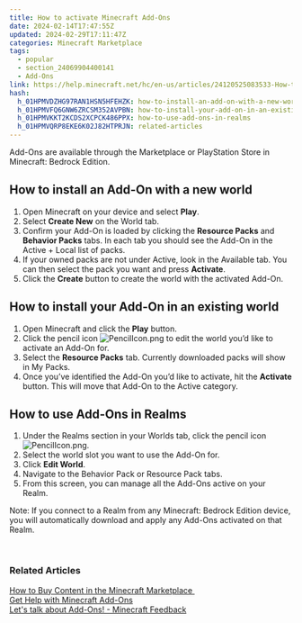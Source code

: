 ```yaml
---
title: How to activate Minecraft Add-Ons
date: 2024-02-14T17:47:55Z
updated: 2024-02-29T17:11:47Z
categories: Minecraft Marketplace
tags:
  - popular
  - section_24069904400141
  - Add-Ons
link: https://help.minecraft.net/hc/en-us/articles/24120525083533-How-to-activate-Minecraft-Add-Ons
hash:
  h_01HPMVDZHG97RAN1HSN5HFEHZK: how-to-install-an-add-on-with-a-new-world
  h_01HPMVFQ6GNW6ZRCSM352AVPBN: how-to-install-your-add-on-in-an-existing-world
  h_01HPMVKKT2KCDS2XCPCK486PPX: how-to-use-add-ons-in-realms
  h_01HPMVQRP8EKE6K02J82HTPRJN: related-articles
---
```


Add-Ons are available through the Marketplace or PlayStation Store in Minecraft: Bedrock Edition.  

## How to install an Add-On with a new world 

1.  Open Minecraft on your device and select **Play**.
2.  Select **Create New** on the World tab.
3.  Confirm your Add-On is loaded by clicking the **Resource Packs** and **Behavior Packs** tabs. In each tab you should see the Add-On in the Active + Local list of packs.
4.  If your owned packs are not under Active, look in the Available tab. You can then select the pack you want and press **Activate**.
5.  Click the **Create** button to create the world with the activated Add-On. 

## How to install your Add-On in an existing world 

1.  Open Minecraft and click the **Play** button.
2.  Click the pencil icon ![PencilIcon.png](https://minecrafthelp.zendesk.com/hc/article_attachments/24129700931085) to edit the world you’d like to activate an Add-On for.
3.  Select the **Resource Packs** tab. Currently downloaded packs will show in My Packs.
4.  Once you’ve identified the Add-On you’d like to activate, hit the **Activate** button. This will move that Add-On to the Active category. 

## How to use Add-Ons in Realms 

1.  Under the Realms section in your Worlds tab, click the pencil icon![PencilIcon.png](https://minecrafthelp.zendesk.com/hc/article_attachments/24129700931085).
2.  Select the world slot you want to use the Add-On for.
3.  Click **Edit World**.
4.  Navigate to the Behavior Pack or Resource Pack tabs.
5.  From this screen, you can manage all the Add-Ons active on your Realm. 

Note: If you connect to a Realm from any Minecraft: Bedrock Edition device, you will automatically download and apply any Add-Ons activated on that Realm.  

 

### Related Articles 

[How to Buy Content in the Minecraft Marketplace ](https://minecrafthelp.zendesk.com/hc/en-us/articles/24069202046349)  
[Get Help with Minecraft Add-Ons](./Get-Help-with-Minecraft-Add-Ons.md)  
[Let's talk about Add-Ons! - Minecraft Feedback](https://feedback.minecraft.net/hc/en-us/community/posts/24051477904781-Let-s-talk-about-Add-Ons)
